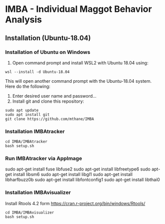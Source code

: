 # IMBA - Individual Maggot Behavior Analysis

## Installation (Ubuntu-18.04)
### Installation of Ubuntu on Windows

1. Open command prompt and install WSL2 with Ubuntu 18.04 using:
```
wsl --install -d Ubuntu-18.04
```

This will open another command prompt with the Ubuntu-18.04 system. Here do the following:
1. Enter desired user name and password...
3. Install git and clone this repository:
```
sudo apt update
sudo apt install git
git clone https://github.com/mthane/IMBA
```
### Installation IMBAtracker

```
cd IMBA/IMBAtracker
bash setup.sh
```
### Run IMBAtracker via AppImage
sudo apt-get install fuse libfuse2
sudo apt-get install libfreetype6
sudo apt-get install libsm6
sudo apt-get install libgl1
sudo apt-get install libharfbuzz0b
sudo apt-get install libfontconfig1
sudo apt-get install libthai0

### Installation IMBAvisualizer

Install Rtools 4.2 form https://cran.r-project.org/bin/windows/Rtools/
```
cd IMBA/IMBAvisualizer
bash setup.sh
```

